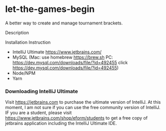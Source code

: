 # let-the-games-begin
A better way to create and manage tournament brackets.

Description

Installation Instruction
- IntelliJ Ultimate https://www.jetbrains.com/
- MySQL (Mac: use homebrew https://brew.sh   PC: https://dev.mysql.com/downloads/file/?id=492455 click https://dev.mysql.com/downloads/file/?id=492455)
- Node/NPM
- Yarn

### Downloading IntelliJ Ultimate
Visit https://jetbrains.com to purchase the ultimate version of IntelliJ. At this moment, I am not sure if you can use the free community version of IntelliJ. IF you are a student, please visit https://www.jetbrains.com/shop/eform/students to get a free copy of jetbrains application including the IntelliJ Ultimate IDE.

